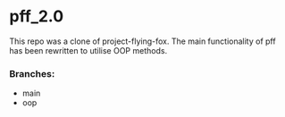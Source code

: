 # pff_2.0
This repo was a clone of project-flying-fox. The main functionality of pff has been rewritten to utilise OOP methods.

### Branches:
* main
* oop
